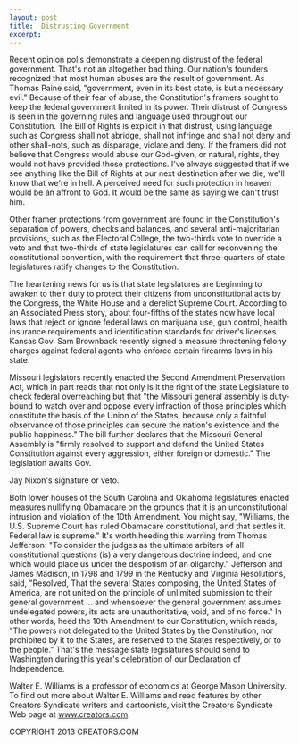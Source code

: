 ```yaml
---
layout: post
title:  Distrusting Government
excerpt:
---
```


Recent opinion polls demonstrate a deepening distrust of the federal government. That's not an altogether bad thing. Our nation's founders recognized that most human abuses are the result of government. As Thomas Paine said, "government, even in its best state, is but a necessary evil." Because of their fear of abuse, the Constitution's framers sought to keep the federal government limited in its power. Their distrust of Congress is seen in the governing rules and language used throughout our Constitution. The Bill of Rights is explicit in that distrust, using language such as Congress shall not abridge, shall not infringe and shall not deny and other shall-nots, such as disparage, violate and deny. If the framers did not believe that Congress would abuse our God-given, or natural, rights, they would not have provided those protections. I've always suggested that if we see anything like the Bill of Rights at our next destination after we die, we'll know that we're in hell. A perceived need for such protection in heaven would be an affront to God. It would be the same as saying we can't trust him.

Other framer protections from government are found in the Constitution's separation of powers, checks and balances, and several anti-majoritarian provisions, such as the Electoral College, the two-thirds vote to override a veto and that two-thirds of state legislatures can call for reconvening the constitutional convention, with the requirement that three-quarters of state legislatures ratify changes to the Constitution.

The heartening news for us is that state legislatures are beginning to awaken to their duty to protect their citizens from unconstitutional acts by the Congress, the White House and a derelict Supreme Court. According to an Associated Press story, about four-fifths of the states now have local laws that reject or ignore federal laws on marijuana use, gun control, health insurance requirements and identification standards for driver's licenses. Kansas Gov. Sam Brownback recently signed a measure threatening felony charges against federal agents who enforce certain firearms laws in his state.

Missouri legislators recently enacted the Second Amendment Preservation Act, which in part reads that not only is it the right of the state Legislature to check federal overreaching but that "the Missouri general assembly is duty-bound to watch over and oppose every infraction of those principles which constitute the basis of the Union of the States, because only a faithful observance of those principles can secure the nation's existence and the public happiness." The bill further declares that the Missouri General Assembly is "firmly resolved to support and defend the United States Constitution against every aggression, either foreign or domestic." The legislation awaits Gov.

 Jay Nixon's signature or veto.

Both lower houses of the South Carolina and Oklahoma legislatures enacted measures nullifying Obamacare on the grounds that it is an unconstitutional intrusion and violation of the 10th Amendment. You might say, "Williams, the U.S. Supreme Court has ruled Obamacare constitutional, and that settles it. Federal law is supreme." It's worth heeding this warning from Thomas Jefferson: "To consider the judges as the ultimate arbiters of all constitutional questions (is) a very dangerous doctrine indeed, and one which would place us under the despotism of an oligarchy." Jefferson and James Madison, in 1798 and 1799 in the Kentucky and Virginia Resolutions, said, "Resolved, That the several States composing, the United States of America, are not united on the principle of unlimited submission to their general government ... and whensoever the general government assumes undelegated powers, its acts are unauthoritative, void, and of no force." In other words, heed the 10th Amendment to our Constitution, which reads, "The powers not delegated to the United States by the Constitution, nor prohibited by it to the States, are reserved to the States respectively, or to the people." That's the message state legislatures should send to Washington during this year's celebration of our Declaration of Independence.

Walter E. Williams is a professor of economics at George Mason University. To find out more about Walter E. Williams and read features by other Creators Syndicate writers and cartoonists, visit the Creators Syndicate Web page at www.creators.com.

COPYRIGHT 2013 CREATORS.COM
